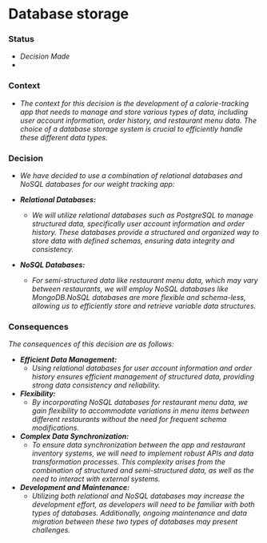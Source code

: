 #  Database storage
### Status
- *Decision Made*
- 
### Context
- *The context for this decision is the development of a calorie-tracking app that needs to manage and store various types of data, including user account information, order history, and restaurant menu data. The choice of a database storage system is crucial to efficiently handle these different data types.*
  
### Decision
- *We have decided to use a combination of relational databases and NoSQL databases for our weight tracking app:*
- ***Relational Databases:***
  - *We will utilize relational databases such as PostgreSQL to manage structured data, specifically user account information and order history. These databases provide a structured and organized way to store data with defined schemas, ensuring data integrity and consistency.*
    
- ***NoSQL Databases:***
  - *For semi-structured data like restaurant menu data, which may vary between restaurants, we will employ NoSQL databases like MongoDB.NoSQL databases are more flexible and schema-less, allowing us to efficiently store and retrieve variable data structures.*
    
### Consequences
*The consequences of this decision are as follows:*
- ***Efficient Data Management:***
  - *Using relational databases for user account information and order history ensures efficient management of structured data, providing strong data consistency and reliability.*
- ***Flexibility:***
  - *By incorporating NoSQL databases for restaurant menu data, we gain flexibility to accommodate variations in menu items between different restaurants without the need for frequent schema modifications.*
- ***Complex Data Synchronization:***
  - *To ensure data synchronization between the app and restaurant inventory systems, we will need to implement robust APIs and data transformation processes. This complexity arises from the combination of structured and semi-structured data, as well as the need to interact with external systems.*
- ***Development and Maintenance:***
  - *Utilizing both relational and NoSQL databases may increase the development effort, as developers will need to be familiar with both types of databases. Additionally, ongoing maintenance and data migration between these two types of databases may present challenges.*
